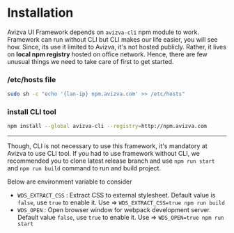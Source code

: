 # Installation
Avizva UI Framework depends on `avizva-cli` npm module to work. Framework can run without CLI but CLI makes our life easier, you will see how. Since, its use it limited to Avizva, it's not hosted publicly. Rather, it lives on **local npm registry** hosted on office network. Hence, there are few unusual things we need to take care of first to get started.

### /etc/hosts file
```bash
sudo sh -c "echo '{lan-ip} npm.avizva.com' >> /etc/hosts"
```

### install CLI tool
```bash
npm install --global avizva-cli --registry=http://npm.avizva.com
```

***

Though, CLI is not necessary to use this framework, it's mandatory at Avizva to use CLI tool. If you had to use framework without CLI, we recommended you to clone latest release branch and use `npm run start` and `npm run build` command to run and build project.

Below are environment variable to consider
- `WDS_EXTRACT_CSS` :  Extract CSS to external stylesheet. Default value is `false`, use `true` to enable it. Use => `WDS_EXTRACT_CSS=true npm run build`
- `WDS_OPEN` : Open browser window for webpack development server. Default value `false`, use `true` to enable it. Use => `WDS_OPEN=true npm run start`